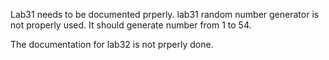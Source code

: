 Lab31 needs to be documented prperly.
lab31 random number generator is not properly used. It should generate number from 1 to 54.


The documentation for lab32 is not prperly done.

